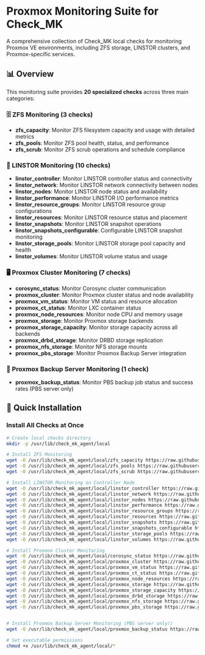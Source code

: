 # Proxmox Monitoring Suite for Check_MK

A comprehensive collection of Check_MK local checks for monitoring Proxmox VE environments, including ZFS storage, LINSTOR clusters, and Proxmox-specific services.

## 📊 Overview

This monitoring suite provides **20 specialized checks** across three main categories:

### 🗄️ ZFS Monitoring (3 checks)
- **zfs_capacity**: Monitor ZFS filesystem capacity and usage with detailed metrics
- **zfs_pools**: Monitor ZFS pool health, status, and performance
- **zfs_scrub**: Monitor ZFS scrub operations and schedule compliance

### 🔗 LINSTOR Monitoring (10 checks)
- **linstor_controller**: Monitor LINSTOR controller status and connectivity
- **linstor_network**: Monitor LINSTOR network connectivity between nodes
- **linstor_nodes**: Monitor LINSTOR node status and availability
- **linstor_performance**: Monitor LINSTOR I/O performance metrics
- **linstor_resource_groups**: Monitor LINSTOR resource group configurations
- **linstor_resources**: Monitor LINSTOR resource status and placement
- **linstor_snapshots**: Monitor LINSTOR snapshot operations
- **linstor_snapshots_configurable**: Configurable LINSTOR snapshot monitoring
- **linstor_storage_pools**: Monitor LINSTOR storage pool capacity and health
- **linstor_volumes**: Monitor LINSTOR volume status and usage

### 🖥️ Proxmox Cluster Monitoring (7 checks)
- **corosync_status**: Monitor Corosync cluster communication
- **proxmox_cluster**: Monitor Proxmox cluster status and node availability
- **proxmox_vm_status**: Monitor VM status and resource allocation
- **proxmox_ct_status**: Monitor LXC container status
- **proxmox_node_resources**: Monitor node CPU and memory usage
- **proxmox_storage**: Monitor Proxmox storage backends
- **proxmox_storage_capacity**: Monitor storage capacity across all backends
- **proxmox_drbd_storage**: Monitor DRBD storage replication
- **proxmox_nfs_storage**: Monitor NFS storage mounts
- **proxmox_pbs_storage**: Monitor Proxmox Backup Server integration

### 💾 Proxmox Backup Server Monitoring (1 check)

- **proxmox_backup_status**: Monitor PBS backup job status and success rates (PBS server only)


## 🚀 Quick Installation

### Install All Checks at Once

```bash
# Create local checks directory
mkdir -p /usr/lib/check_mk_agent/local

# Install ZFS Monitoring
wget -O /usr/lib/check_mk_agent/local/zfs_capacity https://raw.githubusercontent.com/somnium78/proxmox-stuff/main/monitoring/checkmk/zfs/zfs_capacity
wget -O /usr/lib/check_mk_agent/local/zfs_pools https://raw.githubusercontent.com/somnium78/proxmox-stuff/main/monitoring/checkmk/zfs/zfs_pools
wget -O /usr/lib/check_mk_agent/local/zfs_scrub https://raw.githubusercontent.com/somnium78/proxmox-stuff/main/monitoring/checkmk/zfs/zfs_scrub

# Install LINSTOR Monitoring on Controller Node
wget -O /usr/lib/check_mk_agent/local/linstor_controller https://raw.githubusercontent.com/somnium78/proxmox-stuff/main/monitoring/checkmk/linstor/linstor_controller
wget -O /usr/lib/check_mk_agent/local/linstor_network https://raw.githubusercontent.com/somnium78/proxmox-stuff/main/monitoring/checkmk/linstor/linstor_network
wget -O /usr/lib/check_mk_agent/local/linstor_nodes https://raw.githubusercontent.com/somnium78/proxmox-stuff/main/monitoring/checkmk/linstor/linstor_nodes
wget -O /usr/lib/check_mk_agent/local/linstor_performance https://raw.githubusercontent.com/somnium78/proxmox-stuff/main/monitoring/checkmk/linstor/linstor_performance
wget -O /usr/lib/check_mk_agent/local/linstor_resource_groups https://raw.githubusercontent.com/somnium78/proxmox-stuff/main/monitoring/checkmk/linstor/linstor_resource_groups
wget -O /usr/lib/check_mk_agent/local/linstor_resources https://raw.githubusercontent.com/somnium78/proxmox-stuff/main/monitoring/checkmk/linstor/linstor_resources
wget -O /usr/lib/check_mk_agent/local/linstor_snapshots https://raw.githubusercontent.com/somnium78/proxmox-stuff/main/monitoring/checkmk/linstor/linstor_snapshots
wget -O /usr/lib/check_mk_agent/local/linstor_snapshots_configurable https://raw.githubusercontent.com/somnium78/proxmox-stuff/main/monitoring/checkmk/linstor/linstor_snapshots_configurable
wget -O /usr/lib/check_mk_agent/local/linstor_storage_pools https://raw.githubusercontent.com/somnium78/proxmox-stuff/main/monitoring/checkmk/linstor/linstor_storage_pools
wget -O /usr/lib/check_mk_agent/local/linstor_volumes https://raw.githubusercontent.com/somnium78/proxmox-stuff/main/monitoring/checkmk/linstor/linstor_volumes

# Install Proxmox Cluster Monitoring
wget -O /usr/lib/check_mk_agent/local/corosync_status https://raw.githubusercontent.com/somnium78/proxmox-stuff/main/monitoring/checkmk/proxmox_cluster/corosync_status
wget -O /usr/lib/check_mk_agent/local/proxmox_cluster https://raw.githubusercontent.com/somnium78/proxmox-stuff/main/monitoring/checkmk/proxmox_cluster/proxmox_cluster
wget -O /usr/lib/check_mk_agent/local/proxmox_vm_status https://raw.githubusercontent.com/somnium78/proxmox-stuff/main/monitoring/checkmk/proxmox_cluster/proxmox_vm_status
wget -O /usr/lib/check_mk_agent/local/proxmox_ct_status https://raw.githubusercontent.com/somnium78/proxmox-stuff/main/monitoring/checkmk/proxmox_cluster/proxmox_ct_status
wget -O /usr/lib/check_mk_agent/local/proxmox_node_resources https://raw.githubusercontent.com/somnium78/proxmox-stuff/main/monitoring/checkmk/proxmox_cluster/proxmox_node_resources
wget -O /usr/lib/check_mk_agent/local/proxmox_storage https://raw.githubusercontent.com/somnium78/proxmox-stuff/main/monitoring/checkmk/proxmox_cluster/proxmox_storage
wget -O /usr/lib/check_mk_agent/local/proxmox_storage_capacity https://raw.githubusercontent.com/somnium78/proxmox-stuff/main/monitoring/checkmk/proxmox_cluster/proxmox_storage_capacity
wget -O /usr/lib/check_mk_agent/local/proxmox_drbd_storage https://raw.githubusercontent.com/somnium78/proxmox-stuff/main/monitoring/checkmk/proxmox_cluster/proxmox_drbd_storage
wget -O /usr/lib/check_mk_agent/local/proxmox_nfs_storage https://raw.githubusercontent.com/somnium78/proxmox-stuff/main/monitoring/checkmk/proxmox_cluster/proxmox_nfs_storage
wget -O /usr/lib/check_mk_agent/local/proxmox_pbs_storage https://raw.githubusercontent.com/somnium78/proxmox-stuff/main/monitoring/checkmk/proxmox_cluster/proxmox_pbs_storage


# Install Proxmox Backup Server Monitoring (PBS server only!)
wget -O /usr/lib/check_mk_agent/local/proxmox_backup_status https://raw.githubusercontent.com/somnium78/proxmox-stuff/main/monitoring/checkmk/backup/proxmox_backup_status

# Set executable permissions
chmod +x /usr/lib/check_mk_agent/local/*
```
